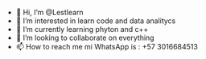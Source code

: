 - 👋 Hi, I’m @Lestlearn 
- 👀 I’m interested in learn code and data analitycs
- 🌱 I’m currently learning phyton and c++
- 💞️ I’m looking to collaborate on everything
- 📫 How to reach me mi WhatsApp is : +57 3016684513

<!---
Lestlearn/Lestlearn is a ✨ special ✨ repository because its `README.md` (this file) appears on your GitHub profile.
You can click the Preview link to take a look at your changes.
--->
